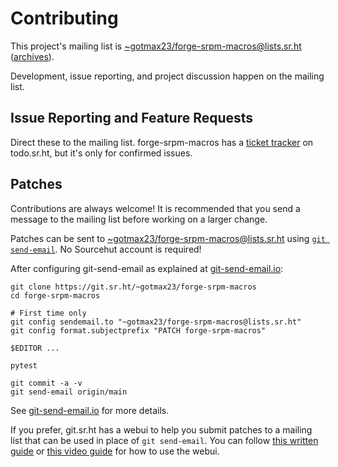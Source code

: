 <!--
Copyright (C) 2023 Maxwell G <maxwell@gtmx.me>

SPDX-License-Identifier: GPL-1.0-or-later
-->

# Contributing

This project's mailing list is
[~gotmax23/forge-srpm-macros@lists.sr.ht][mailto] ([archives]).

Development, issue reporting, and project discussion happen on the mailing
list.

[archives]: https://lists.sr.ht/~gotmax23/forge-srpm-macros
[mailto]: mailto:~gotmax/forge-srpm-macros@lists.sr.ht


## Issue Reporting and Feature Requests

Direct these to the mailing list. forge-srpm-macros has a [ticket tracker][tracker] on
todo.sr.ht, but it's only for confirmed issues.

[tracker]: https://todo.sr.ht/~gotmax23/forge-srpm-macros

## Patches

Contributions are always welcome!
It is recommended that you send a message to the mailing list before working on
a larger change.

Patches can be sent to [~gotmax23/forge-srpm-macros@lists.sr.ht][mailto]
using [`git send-email`][1].
No Sourcehut account is required!

After configuring git-send-email as explained at [git-send-email.io][1]:

[mailto]: mailto:~gotmax23/forge-srpm-macros@lists.sr.ht
[archives]: https://lists.sr.ht/~gotmax23/forge-srpm-macros
[1]: https://git-send-email.io

```
git clone https://git.sr.ht/~gotmax23/forge-srpm-macros
cd forge-srpm-macros

# First time only
git config sendemail.to "~gotmax23/forge-srpm-macros@lists.sr.ht"
git config format.subjectprefix "PATCH forge-srpm-macros"

$EDITOR ...

pytest

git commit -a -v
git send-email origin/main
```

See [git-send-email.io][1] for more details.

If you prefer, git.sr.ht has a webui to help you submit patches to a mailing
list that can be used in place of `git send-email`. You can follow [this
written guide][2] or [this video guide][3] for how to use the webui.

[2]: https://man.sr.ht/git.sr.ht/#sending-patches-upstream
[3]: https://spacepub.space/w/no6jnhHeUrt2E5ST168tRL
